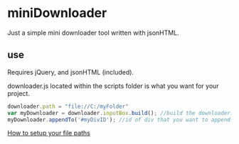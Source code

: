 # miniDownloader
Just a simple mini downloader tool written with jsonHTML.

use
---

Requires jQuery, and jsonHTML (included).

downloader.js located within the scripts folder is what you want for your project.

```javascript
downloader.path = "file://C:/myFolder"
var myDownloader = downloader.inputBox.build(); //build the downloader.
myDownloader.appendTo('#myDivID'); //id of div that you want to append object to.
```
[How to setup your file paths](http://stackoverflow.com/questions/6342854/help-with-relative-path-link-to-local-file)

